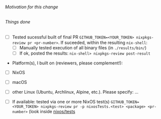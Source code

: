 <!--
To help with the large amounts of pull requests, we would appreciate your
reviews of other pull requests, especially simple package updates.

You can start by reviewing packages on your platform to complement the
author's platform (see steps below).

In any case, just leave a comment describing what you have tested in the
relevant package/service.

List of open PRs: https://github.com/NixOS/nixpkgs/pulls
Marvin needs_reviewer: https://github.com/NixOS/nixpkgs/pulls?q=is%3Apr+is%3Aopen+label%3Aneeds_reviewer+
Marvin needs_merger: https://github.com/NixOS/nixpkgs/pulls?q=is%3Apr+is%3Aopen+label%3Aneeds_merger+

Reviewing guidelines: https://hydra.nixos.org/job/nixpkgs/trunk/manual/latest/download/1/nixpkgs/manual.html#chap-reviewing-contributions
-->

###### Motivation for this change


###### Things done

<!-- 
Requirements: 
- install `nixpkgs-review` for good with `nix-env -f '<nixpkgs>' -iA nixpkgs-review`
- consult usage documentation: https://github.com/Mic92/nixpkgs-review#usage
- setup github api token: https://github.com/Mic92/nixpkgs-review#github-api-token
-->

- [ ] Tested sucessful built of final PR `GITHUB_TOKEN=<YOUR_TOKEN> nixpkgs-review pr <pr-number>`.
      If suceeded, within the resulting `nix-shell`:
   - [ ] Manually tested execution of all binary files (in `./results/bin/`)
   - [ ] If ok, posted the results: `nix-shell> nixpkgs-review post-result`

- Platform(s), I built on (reviewers, please complement!):
<!-- more is better, reviewers might complement -->
   - [ ] NixOS
   - [ ] macOS
   - [ ] other Linux (Ubuntu, Archlinux, Alpine, etc.). Please specify: ...

- [ ] If available: tested via one or more NixOS test(s) `GITHUB_TOKEN=<YOUR_TOKEN> nixpkgs-review pr -p nixosTests.<test> <package> <pr-number>` (look inside [nixos/tests](https://github.com/NixOS/nixpkgs/blob/master/nixos/tests)
<!-- Note, that only few tests are available, if you'd want to write your own have a look at: https://github.com/NixOS/nixpkgs/issues/34987 and other tests throughout the source. >

- [ ] No documentation affected by this change

- [ ] Or: ensured that relevant documentation is up to date

- [ ] Fits [CONTRIBUTING.md](https://github.com/NixOS/nixpkgs/blob/master/.github/CONTRIBUTING.md).


